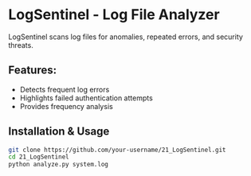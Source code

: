 # LogSentinel - Log File Analyzer  

LogSentinel scans log files for anomalies, repeated errors, and security threats.

## Features:
- Detects frequent log errors  
- Highlights failed authentication attempts  
- Provides frequency analysis  

## Installation & Usage  
```bash
git clone https://github.com/your-username/21_LogSentinel.git  
cd 21_LogSentinel  
python analyze.py system.log  

